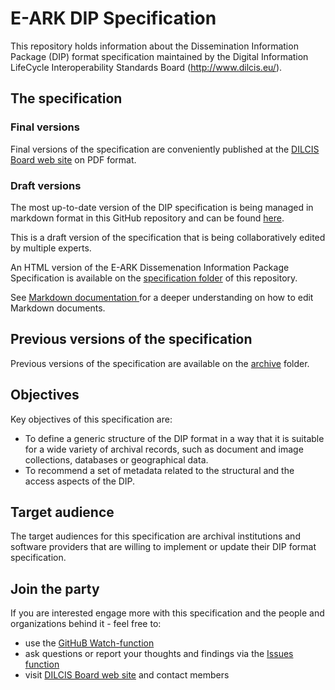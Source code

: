 # E-ARK DIP Specification

This repository holds information about the Dissemination Information Package (DIP) format specification maintained by the Digital Information LifeCycle Interoperability Standards Board (http://www.dilcis.eu/).

## The specification

### Final versions

Final versions of the specification are conveniently published at the [DILCIS Board web site](http://dilcis.eu/specifications/dip) on PDF format.


### Draft versions

The most up-to-date version of the DIP specification is being managed in markdown format in this GitHub repository and can be found [here](./specification/index.md). 

This is a draft version of the specification that is being collaboratively edited by multiple experts.

An HTML version of the E-ARK Dissemenation Information Package Specification is available on the 
[specification folder](./specification/) of this repository.

See [Markdown documentation ](https://guides.github.com/features/mastering-markdown/) for a deeper understanding on how to edit Markdown documents.

## Previous versions of the specification

Previous versions of the specification are available on the [archive](./archive/) folder.

## Objectives

Key objectives of this specification are:

- 	To define a generic structure of the DIP format in a way that it is suitable for a wide variety of archival records, such as document and image collections, databases or geographical data.
-	To recommend a set of metadata related to the structural and the access aspects of the DIP.

## Target audience

The target audiences for this specification are archival institutions and software providers that are willing to implement or update their DIP format specification.

## Join the party

If you are interested engage more with this specification and the people and organizations behind it - feel free to: 

- use the [GitHuB Watch-function](https://help.github.com/articles/watching-and-unwatching-repositories/) 
- ask questions or report your thoughts and findings via the [Issues function](https://github.com/DILCISBoard/E-ARK-DIP/issues) 
- visit [DILCIS Board web site](http://dilcis.eu/) and contact members
